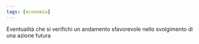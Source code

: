 ```yaml
---
tags: [economia]
---
```

Eventualità che si verifichi un andamento sfavorevole nello svolgimento di una azione futura  
